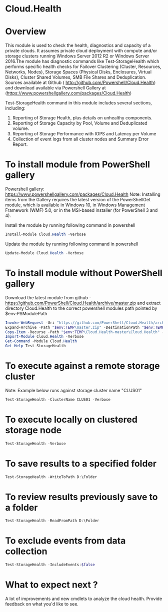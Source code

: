 # Cloud.Health
# Overview
This module is used to check the health, diagnostics and capacity of a private clouds. It assumes private cloud deployment with compute and/or storage clusters running Windows Server 2012 R2 or Windows Server 2016.The module has diagnostic commands like Test-StorageHealth which performs specific health checks for Failover Clustering (Cluster, Resources, Networks, Nodes), Storage Spaces (Physical Disks, Enclosures, Virtual Disks), Cluster Shared Volumes, SMB File Shares and Deduplication. Sources available at Github ( http://github.com/Powershell/Cloud.Health) and download available via Powershell Gallery at (https://www.powershellgallery.com/packages/Cloud.Health)

Test-StorageHealth command in this module includes several sections, including:
1. Reporting of Storage Health, plus details on unhealthy components. 
2. Reporting of Storage Capacity by Pool, Volume and Deduplicated volume. 
3. Reporting of Storage Performance with IOPS and Latency per Volume 
4. Collection of event logs from all cluster nodes and Summary Error Report. 

# To install module from PowerShell gallery
Powershell gallery: https://www.powershellgallery.com/packages/Cloud.Health
Note: Installing items from the Gallery requires the latest version of the PowerShellGet module, which is available in Windows 10, in Windows Management Framework (WMF) 5.0, or in the MSI-based installer (for PowerShell 3 and 4).

Install the module by running following command in powershell
``` PowerShell
Install-Module Cloud.Health -Verbose
```
Update the module by running following command in powershell
``` PowerShell
Update-Module Cloud.Health -Verbose
```
# To install module without PowerShell gallery
Download the latest module from github - https://github.com/PowerShell/Cloud.Health/archive/master.zip and extract directory Cloud.Health to the correct powershell modules path pointed by $env:PSModulePath

``` PowerShell
Invoke-WebRequest -Uri "https://github.com/PowerShell/Cloud.Health/archive/master.zip" -outfile "$env:TEMP\master.zip" -Verbose
Expand-Archive -Path "$env:TEMP\master.zip" -DestinationPath "$env:TEMP" -Force -Verbose
Copy-Item -Recurse -Path "$env:TEMP\Cloud.Health-master\Cloud.Health" -Destination "$env:PSModulePath".Split(";")[0] -Force -Verbose
Import-Module Cloud.Health -Verbose
Get-Command -Module Cloud.Health
Get-Help Test-StorageHealth
``` 

# To execute against a remote storage cluster
Note: Example below runs against storage cluster name "CLUS01"
``` PowerShell
Test-StorageHealth -ClusterName CLUS01 -Verbose
```

# To execute locally on clustered storage node
``` PowerShell
Test-StorageHealth -Verbose
```

# To save results to a specified folder
``` PowerShell
Test-StorageHealth -WriteToPath D:\Folder 
```

# To review results previously save to a folder
``` PowerShell
Test-StorageHealth -ReadFromPath D:\Folder 
```

# To exclude events from data collection
``` PowerShell
Test-StorageHealth -IncludeEvents:$false
```

# What to expect next ?
A lot of improvements and new cmdlets to analyze the cloud health.
Provide feedback on what you'd like to see.
